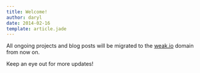 ```yaml
---
title: Welcome!
author: daryl
date: 2014-02-16
template: article.jade
---
```


All ongoing projects and blog posts will be migrated to the [weak.io](http://weak.io) domain from now on.

Keep an eye out for more updates!
